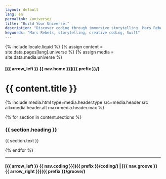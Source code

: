```yaml
---
layout: default
lang: en
permalink: /universe/
title: "Build Your Universe."
description: "Discover coding through immersive storytelling. Mars Rebels, our sci-fi narrative, makes coding engaging, interactive, and enjoyable."
keywords: "Mars Rebels, storytelling, creative coding, Swift"
---
```


{% include locale.liquid %}
{% assign content = site.data.pages[lang].universe %}
{% assign media = site.data.media.universe %}

#### [{{ arrow_left }} {{ nav.home }}]({{ prefix }}/)

# {{ content.title }}

{% include media.html
  type=media.header.type
  src=media.header.src
  alt=media.header.alt
  max=media.header.max
%}

{% for section in content.sections %}
### {{ section.heading }}
{{ section.text }}

{% endfor %}

---

#### [{{ arrow_left }} {{ nav.coding }}]({{ prefix }}/coding/) | [{{ nav.groove }} {{ arrow_right }}]({{ prefix }}/groove/)
